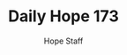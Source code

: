 ---
image: /assets/img/daily-hope-default-artwork.png
title: Daily Hope 173
number: 173
categories:
  - Daily Hope
author: Hope Staff
notes: Daily Hope 173
embed: >-
  <iframe style="border-radius:12px" src="https://open.spotify.com/embed/episode/3iZzCtADAkUMhz739Ne3XE?utm_source=generator" width="100%" height="352" frameBorder="0" allowfullscreen="" allow="autoplay; clipboard-write; encrypted-media; fullscreen; picture-in-picture" loading="lazy"></iframe>
---